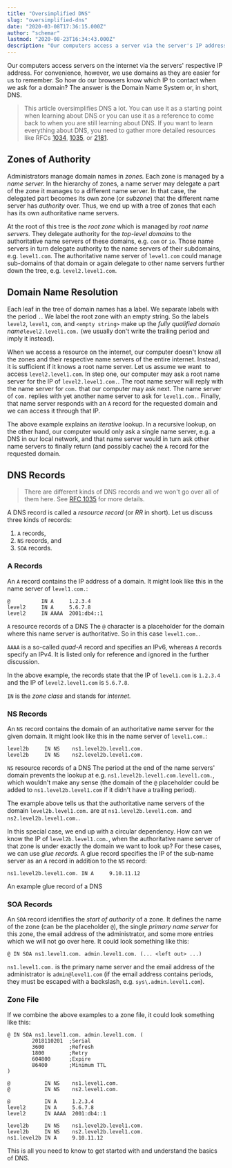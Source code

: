 ```yaml
---
title: "Oversimplified DNS"
slug: "oversimplified-dns"
date: "2020-03-08T17:36:15.000Z"
author: "schemar"
lastmod: "2020-08-23T16:34:43.000Z"
description: "Our computers access a server via the server's IP address. Humans use domains instead. How do our browsers know the IP of a domain? The answer is DNS."
---
```


Our computers access servers on the internet via the servers' respective IP address. For convenience, however, we use domains as they are easier for us to remember. So how do our browsers know which IP to contact when we ask for a domain? The answer is the Domain Name System or, in short, DNS.

> This article oversimplifies DNS a lot. You can use it as a starting point when learning about DNS or you can use it as a reference to come back to when you are still learning about DNS. If you want to learn everything about DNS, you need to gather more detailed resources like RFCs [1034](https://tools.ietf.org/html/rfc1034), [1035](https://tools.ietf.org/html/rfc1035), or [2181](https://tools.ietf.org/html/rfc2181).

## Zones of Authority

Administrators manage domain names in _zones._ Each zone is managed by a _name server._ In the hierarchy of zones, a name server may delegate a part of the zone it manages to a different name server. In that case, the delegated part becomes its own zone (or _subzone_) that the different name server has _authority_ over. Thus, we end up with a tree of zones that each has its own authoritative name servers.

At the root of this tree is the _root zone_ which is managed by _root name servers._ They delegate authority for the _top-level domains_ to the authoritative name servers of these domains, e.g. `com` or `io`. Those name servers in turn delegate authority to the name servers of their subdomains, e.g. `level1.com`. The authoritative name server of `level1.com` could manage sub-domains of that domain or again delegate to other name servers further down the tree, e.g. `level2.level1.com`.

## Domain Name Resolution

Each leaf in the tree of domain names has a label. We separate labels with the period `.`. We label the root zone with an empty string. So the labels `level2`, `level1`, `com`, and `<empty string>` make up the _fully qualified domain name_`level2.level1.com.` (we usually don't write the trailing period and imply it instead).

When we access a resource on the internet, our computer doesn't know all the zones and their respective name servers of the entire internet. Instead, it is sufficient if it knows a root name server. Let us assume we want  to access `level2.level1.com`. In step one, our computer may ask a root name server for the IP of `level2.level1.com.`. The root name server will reply with the name server for `com.` that our computer may ask next. The name server of `com.` replies with yet another name server to ask for `level1.com.`. Finally, that name server responds with an `A` record for the requested domain and we can access it through that IP.

The above example explains an _iterative_ lookup. In a recursive lookup, on the other hand, our computer would only ask a single name server, e.g. a DNS in our local network, and that name server would in turn ask other name servers to finally return (and possibly cache) the `A` record for the requested domain.

## DNS Records

> There are different kinds of DNS records and we won't go over all of them here. See [RFC 1035](https://tools.ietf.org/html/rfc1035) for more details.

A DNS record is called a _resource record_ (or _RR_ in short). Let us discuss three kinds of records:

1. `A` records,
2. `NS` records, and
3. `SOA` records.

### A Records

An `A` record contains the IP address of a domain. It might look like this in the name server of `level1.com.`:

```dns
@          IN A     1.2.3.4
level2     IN A     5.6.7.8
level2     IN AAAA  2001:db4::1
```

`A` resource records of a DNS
The `@` character is a placeholder for the domain where this name server is authoritative. So in this case `level1.com.`.

`AAAA` is a so-called _quad-A_ record and specifies an IPv6, whereas `A` records specify an IPv4. It is listed only for reference and ignored in the further discussion.

In the above example, the records state that the IP of `level1.com` is `1.2.3.4` and the IP of `level2.level1.com` is `5.6.7.8`.

`IN` is the _zone class_ and stands for _internet._

### NS Records

An `NS` record contains the domain of an authoritative name server for the given domain. It might look like this in the name server of `level1.com.`:

```dns
level2b     IN NS    ns1.level2b.level1.com.
level2b     IN NS    ns2.level2b.level1.com.
```

`NS` resource records of a DNS
The period at the end of the name servers' domain prevents the lookup at e.g. `ns1.level2b.level1.com.level1.com.`, which wouldn't make any sense (the domain of the `@` placeholder could be added to `ns1.level2b.level1.com` if it didn't have a trailing period).

The example above tells us that the authoritative name servers of the domain `level2b.level1.com.` are at `ns1.level2b.level1.com.` and `ns2.level2b.level1.com.`.

In this special case, we end up with a circular dependency. How can we know the IP of `level2b.level1.com.`, when the authoritative name server of that zone is under exactly the domain we want to look up? For these cases, we can use _glue records._ A glue record specifies the IP of the sub-name server as an `A` record in addition to the `NS` record:

```dns
ns1.level2b.level1.com. IN A     9.10.11.12
```

An example glue record of a DNS

### SOA Records

An `SOA` record identifies the _start of authority_ of a zone. It defines the name of the zone (can be the placeholder `@`), the single _primary name server_ for this zone, the email address of the administrator, and some more entries which we will not go over here. It could look something like this:

```dns
@ IN SOA ns1.level1.com. admin.level1.com. (... <left out> ...)
```

`ns1.level1.com.` is the primary name server and the email address of the administrator is `admin@level1.com` (if the email address contains periods, they must be escaped with a backslash, e.g. `sys\.admin.level1.com`).

### Zone File

If we combine the above examples to a zone file, it could look something like this:

```dns
@ IN SOA ns1.level1.com. admin.level1.com. (
        2018110201  ;Serial
        3600        ;Refresh
        1800        ;Retry
        604800      ;Expire
        86400       ;Minimum TTL
)

@           IN NS    ns1.level1.com.
@           IN NS    ns2.level1.com.

@           IN A     1.2.3.4
level2      IN A     5.6.7.8
level2      IN AAAA  2001:db4::1

level2b     IN NS    ns1.level2b.level1.com.
level2b     IN NS    ns2.level2b.level1.com.
ns1.level2b IN A     9.10.11.12
```

This is all you need to know to get started with and understand the basics of DNS.
